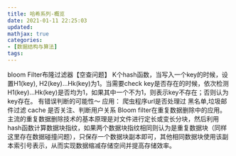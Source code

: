 ```yaml
---
title: 哈希系列-概览
date: 2021-01-11 22:25:03
updated:
mathjax: true
categories:
- [数据结构与算法]
tags: 
---
```



bloom Filter布隆过滤器【空查问题】
K个hash函数，当写入一个key的时候，设置H1(key), H2(key)...Hk(key)为1。当需要check key是否存在的时候，依次检测H1(key)...Hk(key)是否均为1，如果其中一个不为1，则表示key不存在；否则认为key存在。
有错误判断的可能性～
应用：
爬虫程序url是否处理过
黑名单,垃圾邮件过滤
cache
是否关注、判断用户关系
Bloom filter在重复数据删除中的应用。主流的重复数据删除技术的基本原理是对文件进行定长或变长分块，然后利用hash函数计算数据块指纹，如果两个数据块指纹相同则认为是重复数据块（同样这里存在数据碰撞问题），只保存一个数据块副本即可，其他相同数据块使用该副本索引号表示，从而实现数据缩减存储空间并提高存储效率。